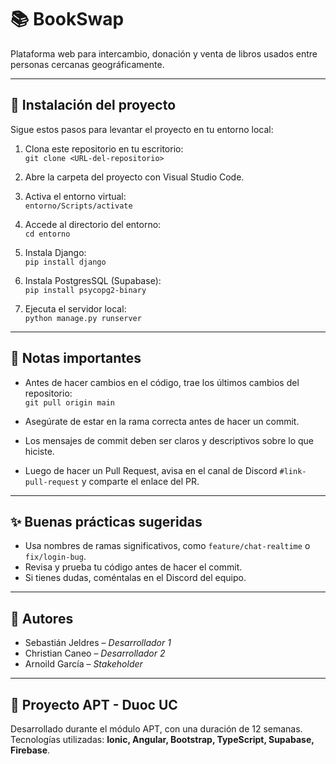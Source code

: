 # 📚 BookSwap

Plataforma web para intercambio, donación y venta de libros usados entre personas cercanas geográficamente.

---

## 🚀 Instalación del proyecto

Sigue estos pasos para levantar el proyecto en tu entorno local:

1. Clona este repositorio en tu escritorio:  
   `git clone <URL-del-repositorio>`

2. Abre la carpeta del proyecto con Visual Studio Code.

3. Activa el entorno virtual:  
   `entorno/Scripts/activate`

4. Accede al directorio del entorno:  
   `cd entorno`

5. Instala Django:  
   `pip install django`
   
7. Instala PostgresSQL (Supabase):  
   `pip install psycopg2-binary`

8. Ejecuta el servidor local:  
   `python manage.py runserver`

---

## 📝 Notas importantes

- Antes de hacer cambios en el código, trae los últimos cambios del repositorio:  
  `git pull origin main`

- Asegúrate de estar en la rama correcta antes de hacer un commit.

- Los mensajes de commit deben ser claros y descriptivos sobre lo que hiciste.

- Luego de hacer un Pull Request, avisa en el canal de Discord `#link-pull-request` y comparte el enlace del PR.

---

## ✨ Buenas prácticas sugeridas

- Usa nombres de ramas significativos, como `feature/chat-realtime` o `fix/login-bug`.
- Revisa y prueba tu código antes de hacer el commit.
- Si tienes dudas, coméntalas en el Discord del equipo.

---

## 👥 Autores

- Sebastián Jeldres – *Desarrollador 1*
- Christian Caneo – *Desarrollador 2*
- Arnoild García – *Stakeholder*

---

## 📅 Proyecto APT - Duoc UC

Desarrollado durante el módulo APT, con una duración de 12 semanas.  
Tecnologías utilizadas: **Ionic, Angular, Bootstrap, TypeScript, Supabase, Firebase**.
